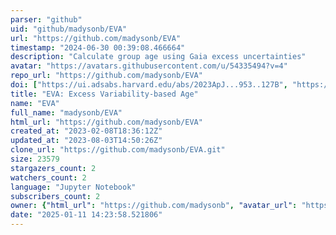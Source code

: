 ```yaml
---
parser: "github"
uid: "github/madysonb/EVA"
url: "https://github.com/madysonb/EVA"
timestamp: "2024-06-30 00:39:08.466664"
description: "Calculate group age using Gaia excess uncertainties"
avatar: "https://avatars.githubusercontent.com/u/54335494?v=4"
repo_url: "https://github.com/madysonb/EVA"
doi: ["https://ui.adsabs.harvard.edu/abs/2023ApJ...953..127B", "https://ui.adsabs.harvard.edu/abs/2024ascl.soft06014B/abstract"]
title: "EVA: Excess Variability-based Age"
name: "EVA"
full_name: "madysonb/EVA"
html_url: "https://github.com/madysonb/EVA"
created_at: "2023-02-08T18:36:12Z"
updated_at: "2023-08-03T14:50:26Z"
clone_url: "https://github.com/madysonb/EVA.git"
size: 23579
stargazers_count: 2
watchers_count: 2
language: "Jupyter Notebook"
subscribers_count: 2
owner: {"html_url": "https://github.com/madysonb", "avatar_url": "https://avatars.githubusercontent.com/u/54335494?v=4", "login": "madysonb", "type": "User"}
date: "2025-01-11 14:23:58.521806"
---
```


